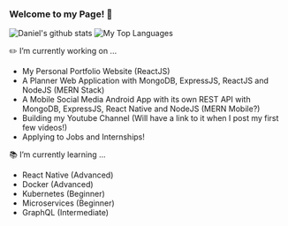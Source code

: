 ### Welcome to my Page! 👋
![Daniel's github stats](https://github-readme-stats.vercel.app/api?username=DNofulla&count_private=true)
![My Top Languages](https://github-readme-stats.vercel.app/api/top-langs/?username=DNofulla&layout=compact&count_private=true&langs_count=10)

✏️ I’m currently working on ...
  - My Personal Portfolio Website (ReactJS)
  - A Planner Web Application with MongoDB, ExpressJS, ReactJS and NodeJS (MERN Stack) 
  - A Mobile Social Media Android App with its own REST API with MongoDB, ExpressJS, React Native and NodeJS (MERN Mobile?)
  - Building my Youtube Channel (Will have a link to it when I post my first few videos!)
  - Applying to Jobs and Internships!

📚 I’m currently learning ... 
  - React Native (Advanced)
  - Docker (Advanced)
  - Kubernetes (Beginner)
  - Microservices (Beginner)
  - GraphQL (Intermediate)
